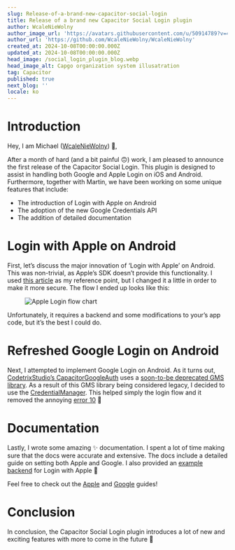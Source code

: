 ```yaml
---
slug: Release-of-a-brand-new-capacitor-social-login
title: Release of a brand new Capacitor Social Login plugin
author: WcaleNieWolny
author_image_url: 'https://avatars.githubusercontent.com/u/50914789?v=4'
author_url: 'https://github.com/WcaleNieWolny/WcaleNieWolny'
created_at: 2024-10-08T00:00:00.000Z
updated_at: 2024-10-08T00:00:00.000Z
head_image: /social_login_plugin_blog.webp
head_image_alt: Capgo organization system illusatration
tag: Capacitor
published: true
next_blog: ''
locale: ko
---
```


# Introduction

Hey, I am Michael ([WcaleNieWolny](https://github.com/WcaleNieWolny)) 👋,

After a month of hard (and a bit painful 🙃) work, I am pleased to announce the first release of the Capacitor Social Login. This plugin is designed to assist in handling both Google and Apple Login on iOS and Android. Furthermore, together with Martin, we have been working on some unique features that include:

 - The introduction of Login with Apple on Android 
 - The adoption of the new Google Credentials API
 - The addition of detailed documentation

# Login with Apple on Android

First, let’s discuss the major innovation of ‘Login with Apple’ on Android. This was non-trivial, as Apple’s SDK doesn’t provide this functionality. I used [this article](https://johncodeos.com/how-to-add-sign-in-with-apple-button-to-your-android-app-using-kotlin/) as my reference point, but I changed it a little in order to make it more secure. The flow I ended up looks like this:

<figure><img style="margin-left: auto;margin-right: auto;max-height: 600px !important;" src="/apple-login-flow-chart.svg" alt="Apple Login flow chart" /><figcaption></figcaption></figure> 

Unfortunately, it requires a backend and some modifications to your’s app code, but it’s the best I could do.

# Refreshed Google Login on Android

Next, I attempted to implement Google Login on Android. As it turns out, [CodetrixStudio’s CapacitorGoogleAuth](https://github.com/CodetrixStudio/CapacitorGoogleAuth) uses a [soon-to-be deprecated GMS library](https://developer.android.com/identity/sign-in/legacy-gsi-migration#authorization). As a result of this GMS library being considered legacy, I decided to use the [CredentialManager](https://developer.android.com/identity/sign-in/credential-manager-siwg). This helped simply the login flow and it removed the annoying [error 10](https://github.com/CodetrixStudio/CapacitorGoogleAuth/issues/332) 🎉

# Documentation

Lastly, I wrote some amazing ✨ documentation. I spent a lot of time making sure that the docs were accurate and extensive.
The docs include a detailed guide on setting both Apple and Google. I also provided an [example backend](https://github.com/WcaleNieWolny/capgo-social-login-backend-demo) for Login with Apple 🍎

Feel free to check out the [Apple](https://github.com/Cap-go/capacitor-social-login/blob/main/docs/setup_apple.md) and [Google](https://github.com/Cap-go/capacitor-social-login/blob/main/docs/setup_google.md) guides!

# Conclusion

In conclusion, the Capacitor Social Login plugin introduces a lot of new and exciting features with more to come in the future 🚀
